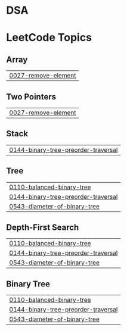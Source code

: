# DSA
<!---LeetCode Topics Start-->
# LeetCode Topics
## Array
|  |
| ------- |
| [0027-remove-element](https://github.com/SaurabhSushant/DSA/tree/master/0027-remove-element) |
## Two Pointers
|  |
| ------- |
| [0027-remove-element](https://github.com/SaurabhSushant/DSA/tree/master/0027-remove-element) |
## Stack
|  |
| ------- |
| [0144-binary-tree-preorder-traversal](https://github.com/SaurabhSushant/DSA/tree/master/0144-binary-tree-preorder-traversal) |
## Tree
|  |
| ------- |
| [0110-balanced-binary-tree](https://github.com/SaurabhSushant/DSA/tree/master/0110-balanced-binary-tree) |
| [0144-binary-tree-preorder-traversal](https://github.com/SaurabhSushant/DSA/tree/master/0144-binary-tree-preorder-traversal) |
| [0543-diameter-of-binary-tree](https://github.com/SaurabhSushant/DSA/tree/master/0543-diameter-of-binary-tree) |
## Depth-First Search
|  |
| ------- |
| [0110-balanced-binary-tree](https://github.com/SaurabhSushant/DSA/tree/master/0110-balanced-binary-tree) |
| [0144-binary-tree-preorder-traversal](https://github.com/SaurabhSushant/DSA/tree/master/0144-binary-tree-preorder-traversal) |
| [0543-diameter-of-binary-tree](https://github.com/SaurabhSushant/DSA/tree/master/0543-diameter-of-binary-tree) |
## Binary Tree
|  |
| ------- |
| [0110-balanced-binary-tree](https://github.com/SaurabhSushant/DSA/tree/master/0110-balanced-binary-tree) |
| [0144-binary-tree-preorder-traversal](https://github.com/SaurabhSushant/DSA/tree/master/0144-binary-tree-preorder-traversal) |
| [0543-diameter-of-binary-tree](https://github.com/SaurabhSushant/DSA/tree/master/0543-diameter-of-binary-tree) |
<!---LeetCode Topics End-->